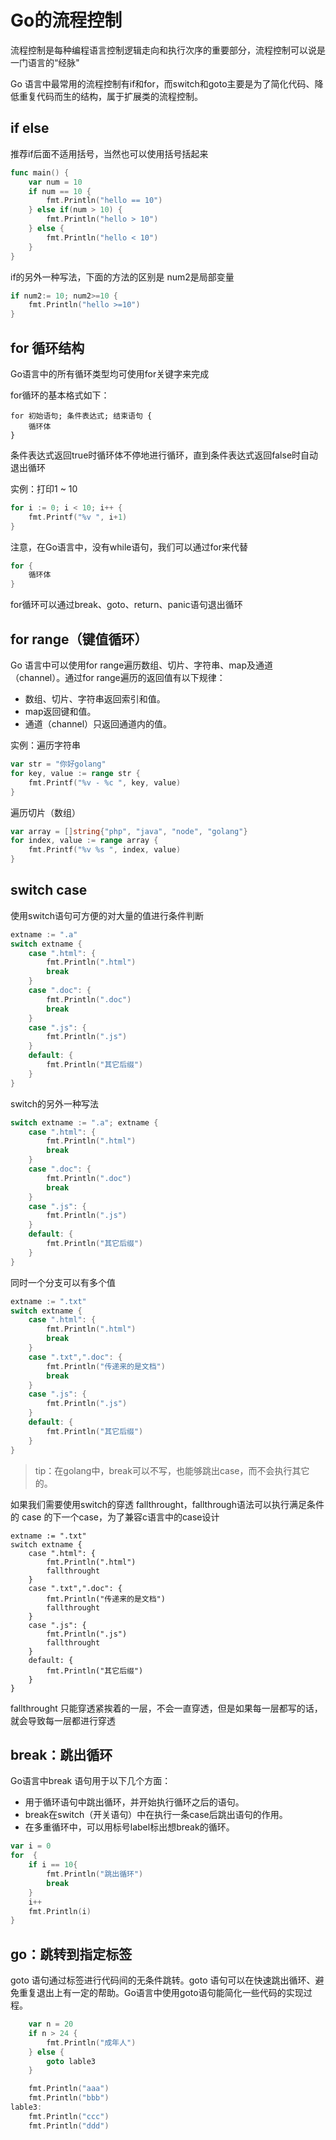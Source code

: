 # Go的流程控制

流程控制是每种编程语言控制逻辑走向和执行次序的重要部分，流程控制可以说是一门语言的“经脉"

Go 语言中最常用的流程控制有if和for，而switch和goto主要是为了简化代码、降低重复代码而生的结构，属于扩展类的流程控制。

## if else

推荐if后面不适用括号，当然也可以使用括号括起来

```go
func main() {
    var num = 10
    if num == 10 {
        fmt.Println("hello == 10")
    } else if(num > 10) {
        fmt.Println("hello > 10")
    } else {
        fmt.Println("hello < 10")
    }
}
```

if的另外一种写法，下面的方法的区别是 num2是局部变量

```go
if num2:= 10; num2>=10 {
    fmt.Println("hello >=10")
}
```

## for 循环结构

Go语言中的所有循环类型均可使用for关键字来完成

for循环的基本格式如下：

```
for 初始语句; 条件表达式; 结束语句 {
    循环体
}
```

条件表达式返回true时循环体不停地进行循环，直到条件表达式返回false时自动退出循环

实例：打印1 ~ 10

```go
for i := 0; i < 10; i++ {
    fmt.Printf("%v ", i+1)
}
```

注意，在Go语言中，没有while语句，我们可以通过for来代替

```go
for {
    循环体
}
```

for循环可以通过break、goto、return、panic语句退出循环

## for range（键值循环）

Go 语言中可以使用for range遍历数组、切片、字符串、map及通道（channel）。通过for range遍历的返回值有以下规律：

- 数组、切片、字符串返回索引和值。
- map返回键和值。
- 通道（channel）只返回通道内的值。

实例：遍历字符串

```go
var str = "你好golang"
for key, value := range str {
    fmt.Printf("%v - %c ", key, value)
}
```

遍历切片（数组）

```go
var array = []string{"php", "java", "node", "golang"}
for index, value := range array {
    fmt.Printf("%v %s ", index, value)
}
```

## switch case

使用switch语句可方便的对大量的值进行条件判断

```go
extname := ".a"
switch extname {
    case ".html": {
        fmt.Println(".html")
        break
    }
    case ".doc": {
        fmt.Println(".doc")
        break
    }
    case ".js": {
        fmt.Println(".js")
    }
    default: {
        fmt.Println("其它后缀")
    }
}
```

switch的另外一种写法

```go
switch extname := ".a"; extname {
    case ".html": {
        fmt.Println(".html")
        break
    }
    case ".doc": {
        fmt.Println(".doc")
        break
    }
    case ".js": {
        fmt.Println(".js")
    }
    default: {
        fmt.Println("其它后缀")
    }
}
```

同时一个分支可以有多个值

```go
extname := ".txt"
switch extname {
    case ".html": {
        fmt.Println(".html")
        break
    }
    case ".txt",".doc": {
        fmt.Println("传递来的是文档")
        break
    }
    case ".js": {
        fmt.Println(".js")
    }
    default: {
        fmt.Println("其它后缀")
    }
}
```

> tip：在golang中，break可以不写，也能够跳出case，而不会执行其它的。

如果我们需要使用switch的穿透 fallthrought，fallthrough语法可以执行满足条件的 case 的下一个case，为了兼容c语言中的case设计

```
extname := ".txt"
switch extname {
    case ".html": {
        fmt.Println(".html")
        fallthrought
    }
    case ".txt",".doc": {
        fmt.Println("传递来的是文档")
        fallthrought
    }
    case ".js": {
        fmt.Println(".js")
        fallthrought
    }
    default: {
        fmt.Println("其它后缀")
    }
}
```

fallthrought 只能穿透紧挨着的一层，不会一直穿透，但是如果每一层都写的话，就会导致每一层都进行穿透

## break：跳出循环

Go语言中break 语句用于以下几个方面：

- 用于循环语句中跳出循环，并开始执行循环之后的语句。
- break在switch（开关语句）中在执行一条case后跳出语句的作用。
- 在多重循环中，可以用标号label标出想break的循环。

```go
var i = 0
for  {
    if i == 10{
        fmt.Println("跳出循环")
        break
    }
    i++
    fmt.Println(i)
}
```

## go：跳转到指定标签

goto 语句通过标签进行代码间的无条件跳转。goto 语句可以在快速跳出循环、避免重复退出上有一定的帮助。Go语言中使用goto语句能简化一些代码的实现过程。

```go
    var n = 20
    if n > 24 {
        fmt.Println("成年人")
    } else {
        goto lable3
    }

    fmt.Println("aaa")
    fmt.Println("bbb")
lable3:
    fmt.Println("ccc")
    fmt.Println("ddd")
```